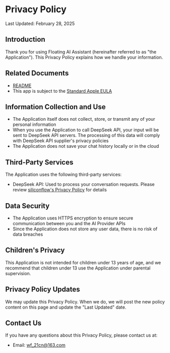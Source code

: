 # Privacy Policy

Last Updated: February 28, 2025

## Introduction
Thank you for using Floating AI Assistant (hereinafter referred to as "the Application").
This Privacy Policy explains how we handle your information.

## Related Documents
- [README](README.md)
- This app is subject to the [Standard Apple EULA](https://www.apple.com/legal/internet-services/itunes/dev/stdeula/)

## Information Collection and Use
- The Application itself does not collect, store, or transmit any of your personal information
- When you use the Application to call DeepSeek API, your input will be sent to DeepSeek API servers. The processing of this data will comply with DeepSeek API supplier's privacy policies
- The Application does not save your chat history locally or in the cloud

## Third-Party Services
The Application uses the following third-party services:
- DeepSeek API: Used to process your conversation requests. Please review [siliconflow's Privacy Policy](https://docs.siliconflow.cn/en/legals/privacy-policy) for details

## Data Security
- The Application uses HTTPS encryption to ensure secure communication between you and the AI Provider APIs
- Since the Application does not store any user data, there is no risk of data breaches

## Children's Privacy
This Application is not intended for children under 13 years of age, and we recommend that children under 13 use the Application under parental supervision.

## Privacy Policy Updates
We may update this Privacy Policy. When we do, we will post the new policy content on this page and update the "Last Updated" date.

## Contact Us
If you have any questions about this Privacy Policy, please contact us at:
- Email: wf_21cn@163.com